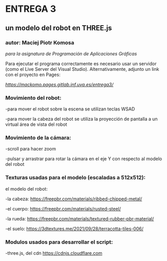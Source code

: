 # ENTREGA 3
## un modelo del robot en THREE.js
### autor: Maciej Piotr Komosa
*para la asignatura de Programación de Aplicaciones Gráficas*

Para ejecutar el programa correctamente es necesario usar un servidor (como el Live Server del Visual Studio). Alternativamente, adjunto un link con el proyecto en Pages:

*https://mackomo.pages.gitlab.inf.uva.es/entrega3/*

### Movimiento del robot:

-para mover el robot sobre la escena se utilizan teclas WSAD

-para mover la cabeza del robot se utiliza la proyección de pantalla a un virtual área de vista del robot

### Movimiento de la cámara:

-scroll para hacer zoom

-pulsar y arrastrar para rotar la cámara en el eje Y con respecto al modelo del robot

### Texturas usadas para el modelo (escaladas a 512x512):
el modelo del robot:

-la cabeza: https://freepbr.com/materials/ribbed-chipped-metal/

-el cuerpo: https://freepbr.com/materials/rusted-steel/

-la rueda: https://freepbr.com/materials/textured-rubber-pbr-material/

-el suelo: https://3dtextures.me/2021/09/28/terracotta-tiles-006/

### Modulos usados para desarrollar el script:

-three.js, del cdn https://cdnjs.cloudflare.com